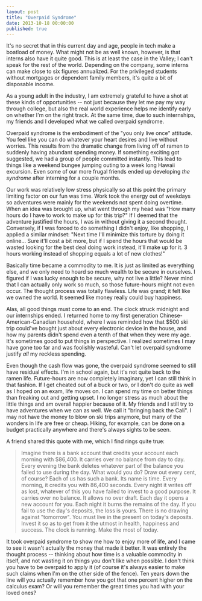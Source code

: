 ```yaml
---
layout: post
title: "Overpaid Syndrome"
date: 2013-10-18 00:00:00
published: true
---
```


It's no secret that in this current day and age, people in tech make a boatload 
of money. What might not be as well known, however, is that interns also have it 
quite good. This is at least the case in the Valley; I can't speak for the rest 
of the world. Depending on the company, some interns can make close to six 
figures annualized. For the privileged students without mortgages or dependent 
family members, it's quite a bit of disposable income.

As a young adult in the industry, I am extremely grateful to have a shot at 
these kinds of opportunities -- not just because they let me pay my way through 
college, but also the real world experience helps me identify early on whether 
I'm on the right track. At the same time, due to such internships, my friends 
and I developed what we called overpaid syndrome.

Overpaid syndrome is the embodiment of the "you only live once" attitude. You 
feel like you can do whatever your heart desires and live without worries. This 
results from the dramatic change from living off of ramen to suddenly having 
abundant spending money. If something exciting got suggested, we had a group of 
people committed instantly. This lead to things like a weekend bungee jumping 
outing to a week long Hawaii excursion. Even some of our more frugal friends 
ended up developing _the syndrome_ after interning for a couple months.

Our work was relatively low stress physically so at this point the primary 
limiting factor on our fun was time. Work took the energy out of weekdays so 
adventures were mainly for the weekends not spent doing overtime. When an idea 
was brought up, what went through my head was "How many hours do I have to work 
to make up for this trip?" If I deemed that the adventure justified the hours, I 
was in without giving it a second thought.  Conversely, if I was forced to do 
something I didn't enjoy, like shopping, I applied a similar mindset: "Next time 
I'll minimize this torture by doing it online... Sure it'll cost a bit more, but 
if I spend the hours that would be wasted looking for the best deal doing work 
  instead, it'll make up for it. 3 hours working instead of shopping equals a 
  lot of new clothes!"

Basically time became a commodity to me. It is just as limited as everything 
else, and we only need to hoard so much wealth to be secure in ourselves. I 
  figured if I was lucky enough to be secure, why not live a little?  Never mind 
  that I can actually only work so much, so those future-hours might not even 
  occur. The thought process was totally flawless. Life was grand; it felt like 
  we owned the world. It seemed like money really could buy happiness.

Alas, all good things must come to an end. The clock struck midnight and our 
internships ended. I returned home to my first generation 
Chinese-American-Canadian household, where I was reminded how that $500 ski trip 
could've bought just about every electronic device in the house, and how my 
parents didn't spend even a tenth of that when they were my age. It's sometimes 
good to put things in perspective. I realized sometimes I may have gone too far 
and was foolishly wasteful. Can't let overpaid syndrome justify _all_ my 
reckless spending.

Even though the cash flow was gone, the overpaid syndrome seemed to still have 
residual effects. I'm in school again, but it's not quite back to the ramen 
life. Future-hours are now completely imaginary, yet I can still think in that 
fashion. If I get cheated out of a buck or two, or I don't do quite as well as I 
hoped on an exam, life moves on. I can spend my time on better things than 
freaking out and getting upset. I no longer stress as much about the little 
things and am overall happier because of it. My friends and I still try to have 
adventures when we can as well. We call it "bringing back the Cali". I may not 
have the money to blow on ski trips anymore, but many of the wonders in life are 
free or cheap. Hiking, for example, can be done on a budget practically anywhere 
and there's always sights to be seen.

A friend shared this quote with me, which I find rings quite true:

> Imagine there is a bank account that credits your account each morning with $86,400. It carries over no balance from day to day. Every evening the bank deletes whatever part of the balance you failed to use during the day. What would you do? Draw out every cent, of course? Each of us has such a bank. Its name is time. Every morning, it credits you with 86,400 seconds. Every night it writes off as lost, whatever of this you have failed to invest to a good purpose. It carries over no balance. It allows no over draft. Each day it opens a new account for you. Each night it burns the remains of the day. If you fail to use the day's deposits, the loss is yours. There is no drawing against "tomorrow". You must live in the present on today's deposits. Invest it so as to get from it the utmost in health, happiness and success. The clock is running. Make the most of today.

It took overpaid syndrome to show me how to enjoy more of life, and I came to 
see it wasn't actually the money that made it better. It was entirely the 
thought process -- thinking about how time is a valuable commodity in itself, 
and not wasting it on things you don't like when possible. I don't think you 
have to be overpaid to apply it (of course it's always easier to make such 
claims when I'm on the other side of the fence). Ten years down the line will 
you actually remember how you got that one percent higher on the calculus exam? 
Or will you remember the great times you had with your loved ones?

